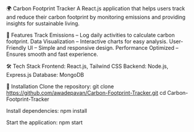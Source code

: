 🌍 Carbon Footprint Tracker
A React.js application that helps users track and reduce their carbon footprint by monitoring emissions and providing insights for sustainable living.

🚀 Features
Track Emissions – Log daily activities to calculate carbon footprint.
Data Visualization – Interactive charts for easy analysis.
User-Friendly UI – Simple and responsive design.
Performance Optimized – Ensures smooth and fast experience.

🛠️ Tech Stack
Frontend: React.js, Tailwind CSS
Backend: Node.js, Express.js
Database: MongoDB

📌 Installation
Clone the repository:
git clone https://github.com/awadepavan/Carbon-Footprint-Tracker.git
cd Carbon-Footprint-Tracker

Install dependencies:
npm install

Start the application:
npm start
